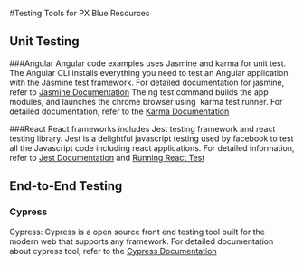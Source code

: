 #Testing Tools for PX Blue Resources
## Unit Testing 
###Angular
Angular code examples uses Jasmine and karma for unit test. The Angular CLI  installs everything you need to test an Angular application with the Jasmine test framework. For detailed documentation for jasmine, refer to [Jasmine Documentation](https://jasmine.github.io/2.0/introduction)
The ng test command builds the app modules, and launches the chrome browser using  karma test runner. For detailed documentation, refer to the [ Karma Documentation](https://karma-runner.github.io/latest/index.html)

###React
React frameworks includes Jest testing framework and react testing library. Jest is a delightful javascript testing used by facebook to test all the Javascript code including react applications. For detailed information, refer to [Jest Documentation](https://github.com/facebook/jest) and [Running React Test](https://facebook.github.io/create-react-app/docs/running-tests)


## End-to-End Testing
### Cypress
Cypress: Cypress is a open source front end testing tool built for the modern web that supports any framework.  For detailed documentation about cypress tool, refer to the [Cypress Documentation](https://docs.cypress.io/guides/getting-started/installing-cypress.html#System-requirements) 